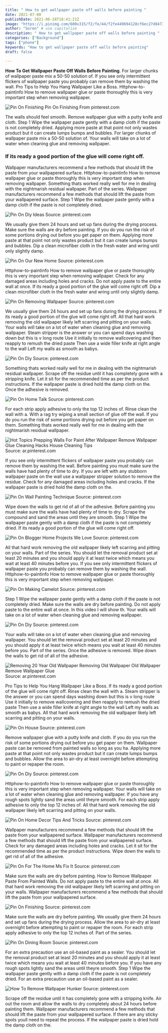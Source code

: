```yaml
---
title: " How to get wallpaper paste off walls before painting "
date: 2021-07-08
publishDate: 2021-06-28T18:41:21Z
image: "https://i.pinimg.com/600x315/f2/fe/44/f2fe449694128cf6ec27d84735445efe.jpg"
author: "Soren" # use capitalize
description: " How to get wallpaper paste off walls before painting "
categories: ["Background"]
tags: ["phone"]
keywords: "How to get wallpaper paste off walls before painting"
draft: false

---
```



**How To Get Wallpaper Paste Off Walls Before Painting**. For larger chunks of wallpaper paste mix a 50-50 solution of. If you see only intermittent flickers of wallpaper paste you probably can remove them by washing the wall. Pro Tips to Help You Hang Wallpaper Like a Boss. Httphow-to-paintinfo How to remove wallpaper glue or paste thoroughly this is very important step when removing wallpaper.

![Pin On Finishing](https://i.pinimg.com/originals/5f/d3/d2/5fd3d204eeedc1b87faa9ad04a6a12e0.jpg "Pin On Finishing")
Pin On Finishing From pinterest.com


The walls should feel smooth. Remove wallpaper glue with a putty knife and cloth. Step 1 Wipe the wallpaper paste gently with a damp cloth if the paste is not completely dried. Applying more paste at that point not only wastes product but it can create lumps bumps and bubbles. For larger chunks of wallpaper paste mix a 50-50 solution of. Your walls will take on a lot of water when cleaning glue and removing wallpaper.

### If its ready a good portion of the glue will come right off.

Wallpaper manufacturers recommend a few methods that should lift the paste from your wallpapered surface. Httphow-to-paintinfo How to remove wallpaper glue or paste thoroughly this is very important step when removing wallpaper. Something thats worked really well for me in dealing with the nightmarish residual wallpaper. Part of the series. Wallpaper manufacturers recommend a few methods that should lift the paste from your wallpapered surface. Step 1 Wipe the wallpaper paste gently with a damp cloth if the paste is not completely dried.


![Pin On Diy Ideas](https://i.pinimg.com/originals/af/06/0d/af060d1f2905642a37fbf9c59d98a1fe.png "Pin On Diy Ideas")
Source: pinterest.com

We usually give them 24 hours and set up fans during the drying process. Make sure the walls are dry before painting. If you do you run the risk of some portions drying out before you get paper on them. Applying more paste at that point not only wastes product but it can create lumps bumps and bubbles. Dip a clean microfiber cloth in the fresh water and wring until only slightly damp.

![Pin On Our New Home](https://i.pinimg.com/originals/45/67/2a/45672a9eef35576a869022008c22ff5f.jpg "Pin On Our New Home")
Source: pinterest.com

Httphow-to-paintinfo How to remove wallpaper glue or paste thoroughly this is very important step when removing wallpaper. Check for any damaged areas including holes and cracks. Do not apply paste to the entire wall at once. If its ready a good portion of the glue will come right off. Dip a clean microfiber cloth in the fresh water and wring until only slightly damp.

![Pin On Removing Wallpaper](https://i.pinimg.com/originals/3c/3e/65/3c3e65b5990689950d0f58d2c817aa18.jpg "Pin On Removing Wallpaper")
Source: pinterest.com

We usually give them 24 hours and set up fans during the drying process. If its ready a good portion of the glue will come right off. All that hard work removing the old wallpaper likely left scarring and pitting on your walls. Your walls will take on a lot of water when cleaning glue and removing wallpaper. Steam stripper is the answer or you can spend days washing down but this is v long route Use it initially to remove wallcovering and then reapply to remush the dried paste Then use a wide filler knife at right angle to the wall Left my walls as smooth as babys.

![Pin On Diy](https://i.pinimg.com/originals/b9/e7/bc/b9e7bc7d9ef8ed13a14b09cd214dc214.jpg "Pin On Diy")
Source: pinterest.com

Something thats worked really well for me in dealing with the nightmarish residual wallpaper. Scrape off the residue until it has completely gone with a stripping knife. Let it sit for the recommended time as per the product instructions. If the wallpaper paste is dried hold the damp cloth on the. Once the adhesive is removed.

![Pin On Home Talk](https://i.pinimg.com/originals/11/12/22/111222523a62c3869c1fa6964a283f54.jpg "Pin On Home Talk")
Source: pinterest.com

For each strip apply adhesive to only the top 12 inches of. Rinse clean the wall with a. With a rag try wiping a small section of glue off the wall. If you do you run the risk of some portions drying out before you get paper on them. Something thats worked really well for me in dealing with the nightmarish residual wallpaper.

![Hot Topics Prepping Walls For Paint After Wallpaper Remove Wallpaper Glue Cleaning Hacks House Cleaning Tips](https://i.pinimg.com/736x/76/31/c0/7631c0febcf4465761a2d92d75609cb4.jpg "Hot Topics Prepping Walls For Paint After Wallpaper Remove Wallpaper Glue Cleaning Hacks House Cleaning Tips")
Source: ar.pinterest.com

If you see only intermittent flickers of wallpaper paste you probably can remove them by washing the wall. Before painting you must make sure the walls have had plenty of time to dry. If you are left with any stubborn wallpaper paste on the wall use a wallpaper stripper solution to remove the residue. Check for any damaged areas including holes and cracks. If the wallpaper paste is dried hold the damp cloth on the.

![Pin On Wall Painting Technique](https://i.pinimg.com/564x/ff/f0/7a/fff07a6d7aec3c6096c039ec769b5528--how-to-remove-wallpaper-wallpaper-paste.jpg "Pin On Wall Painting Technique")
Source: pinterest.com

Wipe down the walls to get rid of all of the adhesive. Before painting you must make sure the walls have had plenty of time to dry. Scrape the compound and sand the areas until they are smooth. Step 1 Wipe the wallpaper paste gently with a damp cloth if the paste is not completely dried. If its ready a good portion of the glue will come right off.

![Pin On Blogger Home Projects We Love](https://i.pinimg.com/originals/59/26/51/5926518c2250a98f5e3f93e4bfafdc3b.jpg "Pin On Blogger Home Projects We Love")
Source: pinterest.com

All that hard work removing the old wallpaper likely left scarring and pitting on your walls. Part of the series. You should let the removal product set at least 20 minutes and you should apply it at least twice which means you wait at least 40 minutes before you. If you see only intermittent flickers of wallpaper paste you probably can remove them by washing the wall. Httphow-to-paintinfo How to remove wallpaper glue or paste thoroughly this is very important step when removing wallpaper.

![Pin On Making Camelot](https://i.pinimg.com/originals/00/d0/aa/00d0aad4b5005218129a7c60e274f316.jpg "Pin On Making Camelot")
Source: pinterest.com

Step 1 Wipe the wallpaper paste gently with a damp cloth if the paste is not completely dried. Make sure the walls are dry before painting. Do not apply paste to the entire wall at once. In this video I will show th. Your walls will take on a lot of water when cleaning glue and removing wallpaper.

![Pin On Diy](https://i.pinimg.com/originals/49/2a/39/492a39fe40bb4141f81c64709e4d194d.jpg "Pin On Diy")
Source: pinterest.com

Your walls will take on a lot of water when cleaning glue and removing wallpaper. You should let the removal product set at least 20 minutes and you should apply it at least twice which means you wait at least 40 minutes before you. Part of the series. Once the adhesive is removed. Wipe down the walls to get rid of all of the adhesive.

![Removing 20 Year Old Wallpaper Removing Old Wallpaper Old Wallpaper Remove Wallpaper Glue](https://i.pinimg.com/originals/7a/a8/bf/7aa8bf46bc0581454626c4e44df64b6c.jpg "Removing 20 Year Old Wallpaper Removing Old Wallpaper Old Wallpaper Remove Wallpaper Glue")
Source: ar.pinterest.com

Pro Tips to Help You Hang Wallpaper Like a Boss. If its ready a good portion of the glue will come right off. Rinse clean the wall with a. Steam stripper is the answer or you can spend days washing down but this is v long route Use it initially to remove wallcovering and then reapply to remush the dried paste Then use a wide filler knife at right angle to the wall Left my walls as smooth as babys. All that hard work removing the old wallpaper likely left scarring and pitting on your walls.

![Pin On House](https://i.pinimg.com/originals/6d/1c/7c/6d1c7c2c0cf6c668afa9a655fd8387a1.jpg "Pin On House")
Source: pinterest.com

Remove wallpaper glue with a putty knife and cloth. If you do you run the risk of some portions drying out before you get paper on them. Wallpaper paste can be removed from painted walls so long as you ha. Applying more paste at that point not only wastes product but it can create lumps bumps and bubbles. Allow the area to air-dry at least overnight before attempting to paint or repaper the room.

![Pin On Diy](https://i.pinimg.com/originals/c4/6b/fa/c46bfa75b9269c3db37e5cdf7764113f.jpg "Pin On Diy")
Source: pinterest.com

Httphow-to-paintinfo How to remove wallpaper glue or paste thoroughly this is very important step when removing wallpaper. Your walls will take on a lot of water when cleaning glue and removing wallpaper. If you have any rough spots lightly sand the areas until theyre smooth. For each strip apply adhesive to only the top 12 inches of. All that hard work removing the old wallpaper likely left scarring and pitting on your walls.

![Pin On Home Decor Tips And Tricks](https://i.pinimg.com/originals/20/fe/b3/20feb3187ec133453386df5d5d195b07.jpg "Pin On Home Decor Tips And Tricks")
Source: pinterest.com

Wallpaper manufacturers recommend a few methods that should lift the paste from your wallpapered surface. Wallpaper manufacturers recommend a few methods that should lift the paste from your wallpapered surface. Check for any damaged areas including holes and cracks. Let it sit for the recommended time as per the product instructions. Wipe down the walls to get rid of all of the adhesive.

![Pin On For The Home Ms Fix It](https://i.pinimg.com/originals/4f/e6/e6/4fe6e60e5f445309afbac86aec7fce17.jpg "Pin On For The Home Ms Fix It")
Source: pinterest.com

Make sure the walls are dry before painting. How to Remove Wallpaper Paste From Painted Walls. Do not apply paste to the entire wall at once. All that hard work removing the old wallpaper likely left scarring and pitting on your walls. Wallpaper manufacturers recommend a few methods that should lift the paste from your wallpapered surface.

![Pin On Finishing](https://i.pinimg.com/originals/5f/d3/d2/5fd3d204eeedc1b87faa9ad04a6a12e0.jpg "Pin On Finishing")
Source: pinterest.com

Make sure the walls are dry before painting. We usually give them 24 hours and set up fans during the drying process. Allow the area to air-dry at least overnight before attempting to paint or repaper the room. For each strip apply adhesive to only the top 12 inches of. Part of the series.

![Pin On Dining Room](https://i.pinimg.com/originals/79/04/21/7904217e0fd02d14cef5ca6d1cf1c80c.jpg "Pin On Dining Room")
Source: pinterest.com

For an extra precaution use an oil-based paint as a sealer. You should let the removal product set at least 20 minutes and you should apply it at least twice which means you wait at least 40 minutes before you. If you have any rough spots lightly sand the areas until theyre smooth. Step 1 Wipe the wallpaper paste gently with a damp cloth if the paste is not completely dried. For an extra precaution use an oil-based paint as a sealer.

![How To Remove Wallpaper Hunker](https://i.pinimg.com/600x315/f2/fe/44/f2fe449694128cf6ec27d84735445efe.jpg "How To Remove Wallpaper Hunker")
Source: pinterest.com

Scrape off the residue until it has completely gone with a stripping knife. Air out the room and allow the walls to dry completely about 24 hours before painting them. Wallpaper manufacturers recommend a few methods that should lift the paste from your wallpapered surface. If there are any sticky spots youll need to repeat the process. If the wallpaper paste is dried hold the damp cloth on the.

